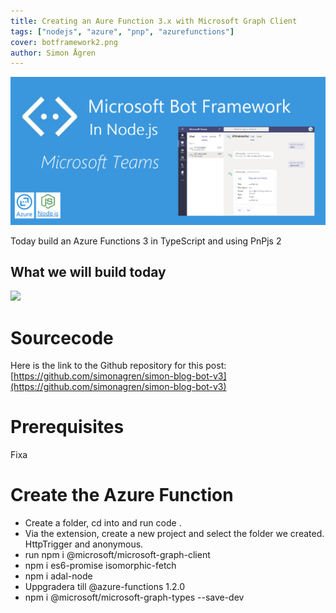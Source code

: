 ```yaml
---
title: Creating an Aure Function 3.x with Microsoft Graph Client 
tags: ["nodejs", "azure", "pnp", "azurefunctions"]
cover: botframework2.png
author: Simon Ågren
---
```


![extend](./botframework2.png)

Today build an Azure Functions 3 in TypeScript and using PnPjs 2


## What we will build today

<img src="./bot.gif"/>

# Sourcecode
Here is the link to the Github repository for this post: [https://github.com/simonagren/simon-blog-bot-v3](https://github.com/simonagren/simon-blog-bot-v3)

# Prerequisites 
Fixa

# Create the Azure Function

- Create a folder, cd into and run code .
- Via the extension, create a new project and select the folder we created. HttpTrigger and anonymous.
- run npm i @microsoft/microsoft-graph-client 
- npm i es6-promise isomorphic-fetch
- npm i adal-node
- Uppgradera till @azure-functions 1.2.0
- npm i @microsoft/microsoft-graph-types --save-dev



